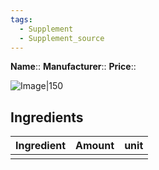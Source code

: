 ```yaml
---
tags:
  - Supplement
  - Supplement_source
---
```



**Name**::
**Manufacturer**::
**Price**::

![Image|150](https://via.placeholder.com/150)

## Ingredients

| Ingredient | Amount | unit |
| ---------- | ------ | ---- |
|            |        |      |
